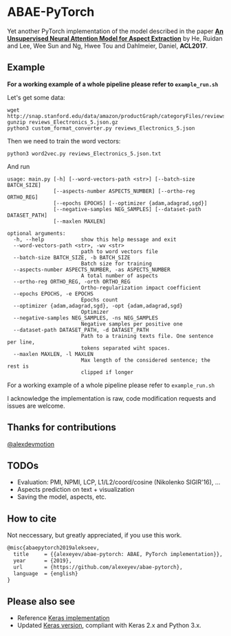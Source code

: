 # ABAE-PyTorch

Yet another PyTorch implementation of the model described in the paper [**An Unsupervised Neural Attention Model for Aspect Extraction**](https://aclweb.org/anthology/papers/P/P17/P17-1036/) by He, Ruidan and  Lee, Wee Sun  and  Ng, Hwee Tou  and  Dahlmeier, Daniel, **ACL2017**.

## Example

**For a working example of a whole pipeline please refer to `example_run.sh`**

Let's get some data:

```
wget http://snap.stanford.edu/data/amazon/productGraph/categoryFiles/reviews_Electronics_5.json.gz
gunzip reviews_Electronics_5.json.gz    
python3 custom_format_converter.py reviews_Electronics_5.json
```

Then we need to train the word vectors:
    
```
python3 word2vec.py reviews_Electronics_5.json.txt
```
And run 

```
usage: main.py [-h] [--word-vectors-path <str>] [--batch-size BATCH_SIZE]
               [--aspects-number ASPECTS_NUMBER] [--ortho-reg ORTHO_REG]
               [--epochs EPOCHS] [--optimizer {adam,adagrad,sgd}]
               [--negative-samples NEG_SAMPLES] [--dataset-path DATASET_PATH]
               [--maxlen MAXLEN]

optional arguments:
  -h, --help            show this help message and exit
  --word-vectors-path <str>, -wv <str>
                        path to word vectors file
  --batch-size BATCH_SIZE, -b BATCH_SIZE
                        Batch size for training
  --aspects-number ASPECTS_NUMBER, -as ASPECTS_NUMBER
                        A total number of aspects
  --ortho-reg ORTHO_REG, -orth ORTHO_REG
                        Ortho-regularization impact coefficient
  --epochs EPOCHS, -e EPOCHS
                        Epochs count
  --optimizer {adam,adagrad,sgd}, -opt {adam,adagrad,sgd}
                        Optimizer
  --negative-samples NEG_SAMPLES, -ns NEG_SAMPLES
                        Negative samples per positive one
  --dataset-path DATASET_PATH, -d DATASET_PATH
                        Path to a training texts file. One sentence per line,
                        tokens separated wiht spaces.
  --maxlen MAXLEN, -l MAXLEN
                        Max length of the considered sentence; the rest is
                        clipped if longer

```

For a working example of a whole pipeline please refer to `example_run.sh` 

I acknowledge the implementation is raw, code modification requests and issues are welcome.

## Thanks for contributions
[@alexdevmotion](https://github.com/alexdevmotion)

## TODOs

* Evaluation: PMI, NPMI, LCP, L1/L2/coord/cosine (Nikolenko SIGIR'16), ...
* Aspects prediction on text + visualization
* Saving the model, aspects, etc.

## How to cite

Not neccessary, but greatly appreciated, if you use this work.

```latex
@misc{abaepytorch2019alekseev,
  title     = {{alexeyev/abae-pytorch: ABAE, PyTorch implementation}},
  year      = {2019},
  url       = {https://github.com/alexeyev/abae-pytorch},
  language  = {english}
}
```

## Please also see

* Reference [Keras implementation](https://github.com/ruidan/Unsupervised-Aspect-Extraction)
* Updated [Keras version](https://github.com/madrugado/Attention-Based-Aspect-Extraction), compliant with Keras 2.x and Python 3.x.
